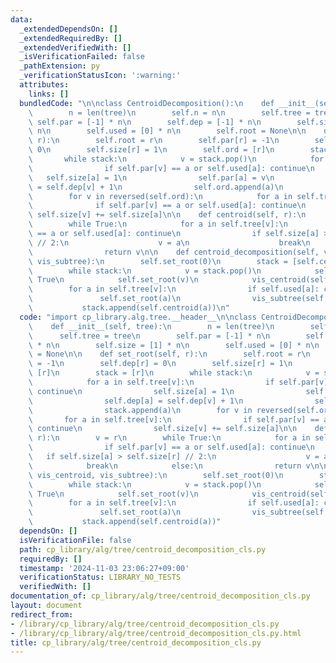```yaml
---
data:
  _extendedDependsOn: []
  _extendedRequiredBy: []
  _extendedVerifiedWith: []
  _isVerificationFailed: false
  _pathExtension: py
  _verificationStatusIcon: ':warning:'
  attributes:
    links: []
  bundledCode: "\n\nclass CentroidDecomposition():\n    def __init__(self, tree):\n\
    \        n = len(tree)\n        self.n = n\n        self.tree = tree\n       \
    \ self.par = [-1] * n\n        self.dep = [-1] * n\n        self.size = [1] *\
    \ n\n        self.used = [0] * n\n        self.root = None\n\n    def set_root(self,\
    \ r):\n        self.root = r\n        self.par[r] = -1\n        self.dep[r] =\
    \ 0\n        self.size[r] = 1\n        self.ord = [r]\n        stack = [r]\n \
    \       while stack:\n            v = stack.pop()\n            for a in self.tree[v]:\n\
    \                if self.par[v] == a or self.used[a]: continue\n             \
    \   self.size[a] = 1\n                self.par[a] = v\n                self.dep[a]\
    \ = self.dep[v] + 1\n                self.ord.append(a)\n                stack.append(a)\n\
    \        for v in reversed(self.ord):\n            for a in self.tree[v]:\n  \
    \              if self.par[v] == a or self.used[a]: continue\n               \
    \ self.size[v] += self.size[a]\n\n    def centroid(self, r):\n        v = r\n\
    \        while True:\n            for a in self.tree[v]:\n                if self.par[v]\
    \ == a or self.used[a]: continue\n                if self.size[a] > self.size[r]\
    \ // 2:\n                    v = a\n                    break\n            else:\n\
    \                return v\n\n    def centroid_decomposition(self, vis_centroid,\
    \ vis_subtree):\n        self.set_root(0)\n        stack = [self.centroid(0)]\n\
    \        while stack:\n            v = stack.pop()\n            self.used[v] =\
    \ True\n            self.set_root(v)\n            vis_centroid(self, v)\n    \
    \        for a in self.tree[v]:\n                if self.used[a]: continue\n \
    \               self.set_root(a)\n                vis_subtree(self, a)\n     \
    \           stack.append(self.centroid(a))\n"
  code: "import cp_library.alg.tree.__header__\n\nclass CentroidDecomposition():\n\
    \    def __init__(self, tree):\n        n = len(tree)\n        self.n = n\n  \
    \      self.tree = tree\n        self.par = [-1] * n\n        self.dep = [-1]\
    \ * n\n        self.size = [1] * n\n        self.used = [0] * n\n        self.root\
    \ = None\n\n    def set_root(self, r):\n        self.root = r\n        self.par[r]\
    \ = -1\n        self.dep[r] = 0\n        self.size[r] = 1\n        self.ord =\
    \ [r]\n        stack = [r]\n        while stack:\n            v = stack.pop()\n\
    \            for a in self.tree[v]:\n                if self.par[v] == a or self.used[a]:\
    \ continue\n                self.size[a] = 1\n                self.par[a] = v\n\
    \                self.dep[a] = self.dep[v] + 1\n                self.ord.append(a)\n\
    \                stack.append(a)\n        for v in reversed(self.ord):\n     \
    \       for a in self.tree[v]:\n                if self.par[v] == a or self.used[a]:\
    \ continue\n                self.size[v] += self.size[a]\n\n    def centroid(self,\
    \ r):\n        v = r\n        while True:\n            for a in self.tree[v]:\n\
    \                if self.par[v] == a or self.used[a]: continue\n             \
    \   if self.size[a] > self.size[r] // 2:\n                    v = a\n        \
    \            break\n            else:\n                return v\n\n    def centroid_decomposition(self,\
    \ vis_centroid, vis_subtree):\n        self.set_root(0)\n        stack = [self.centroid(0)]\n\
    \        while stack:\n            v = stack.pop()\n            self.used[v] =\
    \ True\n            self.set_root(v)\n            vis_centroid(self, v)\n    \
    \        for a in self.tree[v]:\n                if self.used[a]: continue\n \
    \               self.set_root(a)\n                vis_subtree(self, a)\n     \
    \           stack.append(self.centroid(a))"
  dependsOn: []
  isVerificationFile: false
  path: cp_library/alg/tree/centroid_decomposition_cls.py
  requiredBy: []
  timestamp: '2024-11-03 23:06:27+09:00'
  verificationStatus: LIBRARY_NO_TESTS
  verifiedWith: []
documentation_of: cp_library/alg/tree/centroid_decomposition_cls.py
layout: document
redirect_from:
- /library/cp_library/alg/tree/centroid_decomposition_cls.py
- /library/cp_library/alg/tree/centroid_decomposition_cls.py.html
title: cp_library/alg/tree/centroid_decomposition_cls.py
---
```

